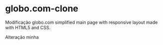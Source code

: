 # globo.com-clone
Modificação
globo.com simplified main page with responsive layout made with HTML5 and CSS.

Alteração minha
